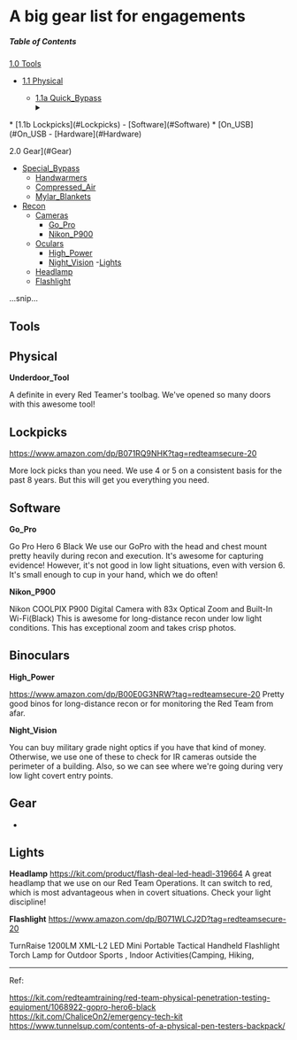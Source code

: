 # A big gear list for engagements

##### Table of Contents  


 
[1.0 Tools](#Tools)
  - [1.1 Physical](#Physical)
                  
    * [1.1a Quick_Bypass](#Quick_Bypass)<details><summary></summary><p>
      - [Adam's_Rite](#Adam's_Rite)
      + [Travelors_Hook](#Travelors_Hook)
      + [Shims](#Shims)
      + [Underdoor_Tool](#Underdoor_Tool)
</p></details>
    * [1.1b Lockpicks](#Lockpicks)
  - [Software](#Software)
    * [On_USB](#On_USB
  - [Hardware](#Hardware)
  
2.0 Gear](#Gear)
  - [Special_Bypass](#Special_Bypass)
    * [Handwarmers](#Handwarmers)
    * [Compressed_Air](#Compressed_Air)
    * [Mylar_Blankets](#Mylar_Blankets)
  - [Recon](#Recon)
    * [Cameras](#Cameras)
      + [Go_Pro](#Go_Pro)
      + [Nikon_P900](#Nikon_P900)
    * [Oculars](#Oculars)
      + [High_Power](#High_Power)
      + [Night_Vision](#Night_Vision)
   -[Lights]()
     * [Headlamp](#Headlamp)
     * [Flashlight](#Flashlight)
     

...snip...    


## Tools
<a name="Tools"></a>

## Physical
<a name="Physical"></a>

 **Underdoor_Tool**
<a name="Underdoor_Tool"></a>

A definite in every Red Teamer's toolbag. We've opened so many doors with this awesome tool!

## Lockpicks
<a name="Lockpicks"></a>

https://www.amazon.com/dp/B071RQ9NHK?tag=redteamsecure-20

More lock picks than you need. We use 4 or 5 on a consistent basis for the past 8 years. But this will get you everything you need.

## Software
<a name="Software"></a>

**Go_Pro**
<a name="Go_Pro"></a>

Go Pro Hero 6 Black
We use our GoPro with the head and chest mount pretty heavily during recon and execution. It's awesome for capturing evidence! However, it's not good in low light situations, even with version 6. It's small enough to cup in your hand, which we do often!


**Nikon_P900**
<a name="Nikon_P900"></a>

Nikon COOLPIX P900 Digital Camera with 83x Optical Zoom and Built-In Wi-Fi(Black) 
This is awesome for long-distance recon under low light conditions. This has exceptional zoom and takes crisp photos.

## Binoculars 
<a name="Binoculars"></a>

**High_Power**
<a name="High_Power"></a>

https://www.amazon.com/dp/B00E0G3NRW?tag=redteamsecure-20
Pretty good binos for long-distance recon or for monitoring the Red Team from afar.

**Night_Vision**
<a name="Night_Vision"></a>

You can buy military grade night optics if you have that kind of money. Otherwise, we use one of these to check for IR cameras outside the perimeter of a building. Also, so we can see where we're going during very low light covert entry points.
## Gear
-

## Lights

**Headlamp**
<a name="Headlamp"></a>
https://kit.com/product/flash-deal-led-headl-319664
A great headlamp that we use on our Red Team Operations. It can switch to red, which is most advantageous when in covert situations. Check your light discipline!

**Flashlight**
https://www.amazon.com/dp/B071WLCJ2D?tag=redteamsecure-20

TurnRaise 1200LM XML-L2 LED Mini Portable Tactical Handheld Flashlight Torch Lamp for Outdoor Sports , Indoor Activities(Camping, Hiking, 

---
Ref:

https://kit.com/redteamtraining/red-team-physical-penetration-testing-equipment/1068922-gopro-hero6-black
https://kit.com/ChaliceOn2/emergency-tech-kit
https://www.tunnelsup.com/contents-of-a-physical-pen-testers-backpack/
